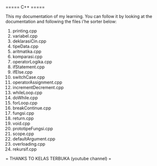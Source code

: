 ===== C++ =====

This my documentation of my learning. You can follow it by looking at the documentation and following the files i'he sorter below:

1. printing.cpp
2. variabel.cpp
3. deklarasiCin.cpp
4. tipeData.cpp
5. aritmatika.cpp
6. komparasi.cpp
7. operatorLogika.cpp
8. ifStatement.cpp
9. ifElse.cpp
10. switchCase.cpp
11. operatorAssignment.cpp
12. incrementDecrement.cpp
13. whileLoop.cpp
14. doWhile.cpp
15. forLoop.cpp
16. breakContinue.cpp
17. fungsi.cpp
18. return.cpp
19. void.cpp
20. prototipeFungsi.cpp
21. scope.cpp
22. defaultArgument.cpp
23. overloading.cpp
24. rekursif.cpp

= THANKS TO KELAS TERBUKA (youtube channel) =
